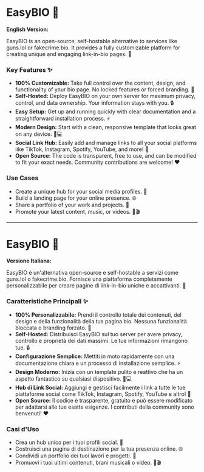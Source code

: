 # EasyBIO 🌟

**English Version:**

EasyBIO is an open-source, self-hostable alternative to services like guns.lol or fakecrime.bio. It provides a fully customizable platform for creating unique and engaging link-in-bio pages. 🚀

### Key Features ✨

*   **100% Customizable:** Take full control over the content, design, and functionality of your bio page. No locked features or forced branding. 🎨
*   **Self-Hosted:** Deploy EasyBIO on your own server for maximum privacy, control, and data ownership. Your information stays with you. 🔒
*   **Easy Setup:** Get up and running quickly with clear documentation and a straightforward installation process. ⚡
*   **Modern Design:** Start with a clean, responsive template that looks great on any device. 📱💻
*   **Social Link Hub:** Easily add and manage links to all your social platforms like TikTok, Instagram, Spotify, YouTube, and more! 🔗
*   **Open Source:** The code is transparent, free to use, and can be modified to fit your exact needs. Community contributions are welcome! ❤️

### Use Cases

*   Create a unique hub for your social media profiles. 👥
*   Build a landing page for your online presence. 🌐
*   Share a portfolio of your work and projects. 💼
*   Promote your latest content, music, or videos. 🎵🎬

---

# EasyBIO 🌟

**Versione Italiana:**

EasyBIO è un'alternativa open-source e self-hostable a servizi come guns.lol o fakecrime.bio. Fornisce una piattaforma completamente personalizzabile per creare pagine di link-in-bio uniche e accattivanti. 🚀

### Caratteristiche Principali ✨

*   **100% Personalizzabile:** Prendi il controllo totale dei contenuti, del design e della funzionalità della tua pagina bio. Nessuna funzionalità bloccata o branding forzato. 🎨
*   **Self-Hosted:** Distribuisci EasyBIO sul tuo server per avere privacy, controllo e proprietà dei dati massimi. Le tue informazioni rimangono tue. 🔒
*   **Configurazione Semplice:** Mettiti in moto rapidamente con una documentazione chiara e un processo di installazione semplice. ⚡
*   **Design Moderno:** Inizia con un template pulito e reattivo che ha un aspetto fantastico su qualsiasi dispositivo. 📱💻
*   **Hub di Link Social:** Aggiungi e gestisci facilmente i link a tutte le tue piattaforme social come TikTok, Instagram, Spotify, YouTube e altro! 🔗
*   **Open Source:** Il codice è trasparente, gratuito e può essere modificato per adattarsi alle tue esatte esigenze. I contributi della community sono benvenuti! ❤️

### Casi d'Uso

*   Crea un hub unico per i tuoi profili social. 👥
*   Costruisci una pagina di destinazione per la tua presenza online. 🌐
*   Condividi un portfolio dei tuoi lavori e progetti. 💼
*   Promuovi i tuoi ultimi contenuti, brani musicali o video. 🎵🎬
